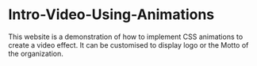 # Intro-Video-Using-Animations

This website is a demonstration of how to implement CSS animations to create a video effect.
It can be customised to display logo or the Motto of the organization.
